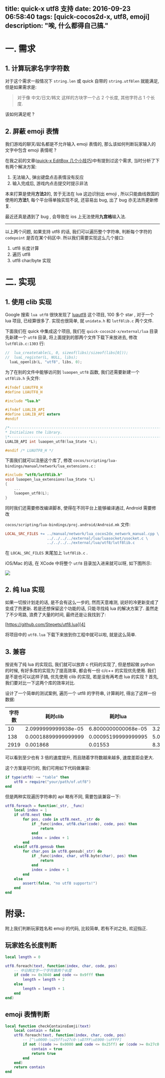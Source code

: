 title: quick-x utf8 支持
date: 2016-09-23 06:58:40
tags: [quick-cocos2d-x, utf8, emoji]
description: "唉, 什么都得自己搞."
---

# 一. 需求

## 1. 计算玩家名字字符数

对于这个需求一般情况下 `string.len` 或 quick 自带的 `string.utf8len` 就能满足, 但是如果需求是:

> 对于像 中文/日文/韩文 这样的方块字一个占 2 个长度, 其他字符占 1 个长度.

该如何满足呢 ? 

## 2. 屏蔽 emoji 表情

我们游戏的聊天/起名都是不允许输入 emoji 表情的, 那么该如何判断玩家输入的文字中包含 emoji 表情呢 ? 

在我之前的文章([quick-x EditBox 几个小技巧][1])中有提到过这个需求, 当时分析了下有两个解决方案:

1. 无法输入, 弹出键盘点击表情没有反应
2. 输入完成后, 游戏内点击提交时提示非法

本来打算是使用**方法2**的, 苦于无法在 lua 这边识别出 emoji , 所以只能曲线救国的使用的**方法1**, 每个平台得单独实现不说, 还容易出 bug, 出了 bug 亦无法热更新修复.

最近还真是遇到了 bug , 会导致在 ios 上无法使用**九宫格**输入法.

---

以上两个问题, 如果支持 utf8 的话, 我们可以遍历整个字符串, 判断每个字符的 `codepoint` 是否在某个码区中. 所以我们需要实现这么几个接口:

1. utf8 长度计算
2. 遍历 utf8
3. utf8 char/byte 实现

# 二. 实现

## 1. 使用 clib 实现

Google 搜索 `lua utf8` 很快发现了 [luautf8][1] 这个项目, 100 多个 star , 对于一个 lua 项目, 已经算很多了. 实现也很简单, 就 `unidata.h` 和 `lutf8lib.c` 两个文件.

下面我们在 quick 中集成这个项目, 我们在 `quick-cocos2d-x/external/lua` 目录先新建一个 `utf8` 目录, 将上面提到的那两个文件下载下来放进去, 修改 `lutf8lib.c:1303` 行:

```c
//  lua_createtable(L, 0, sizeof(libs)/sizeof(libs[0]));
//  luaL_register(L, NULL, libs);
  luaL_openlib(L, "utf8", libs, 0);
```

为了在别的文件中能够访问到 `luaopen_utf8` 函数, 我们还需要新建一个 `utf8lib.h` 头文件:

```c
#ifndef LUAUTF8_H
#define LUAUTF8_H

#include "lua.h"

#ifndef LUALIB_API
#define LUALIB_API extern
#endif

/*-------------------------------------------------------------------------*\
* Initializes the library.
\*-------------------------------------------------------------------------*/
LUALIB_API int luaopen_utf8(lua_State *L);

#endif /* LUAUTF8_H */
```

下面我们就可以注册这个库了, 修改 `cocos/scripting/lua-bindings/manual/network/lua_extensions.c` :

```c
#include "utf8/lutf8lib.h"
void luaopen_lua_extensions(lua_State *L)
{
    ...
    luaopen_utf8(L);
}
```

同时我们还需要修改编译脚本, 使得在不同平台上能够编译通过, Android 需要修改

 `cocos/scripting/lua-bindings/proj.android/Android.mk` 文件:

```mk
LOCAL_SRC_FILES += ../manual/network/lua_cocos2dx_network_manual.cpp \
                   ../../../../external/lua/luasocket/usocket.c \
                   ../../../../external/lua/utf8/lutf8lib.c
```

在 `LOCAL_SRC_FILES` 末尾加上 `lutf8lib.c` .

iOS/Mac 的话, 在 XCode 中将整个 `utf8` 目录加入进来就可以呀, 如下图所示:

![][3]

## 2. 纯 lua 实现

如果一切按计划走的话, 是不会有这么一步的, 然而天意难测, 说好的冷更新变成了变成了热更新. 若是还想保留这个功能的话, 只能寻找纯 lua 的解决方案了. 虽然走了不少弯路, 浪费了大量的时间, 最终还是让我找到了: 

[https://github.com/Stepets/utf8.lua][4]

将项目中的 `utf8.lua` 下载下来放到你工程中就可以啦, 就是这么简单.

## 3. 兼容

按说有了纯 lua 的实现后, 我们就可以放弃 c 代码的实现了, 但是想起做 python 的时候, 有好多库的实现为了提高效率, 都会有一份 c/c++ 的实现优先使用. 我们是不是也可以这样子搞, 优先使用 clib 的实现, 若是没有再考虑 lua 的实现 ? 首先, 我们要对比一下这两个库的效率对比.

设计了一个简单的测试案例, 遍历一个 utf8 的字符串, 计算耗时, 得出了这样一份数据:

| 字符数 	| 耗时clib            	| 耗时lua             	| 倍数            	|
|--------	|---------------------	|---------------------	|-----------------	|
| 10     	| 2.0999999999938e-05 	| 6.8000000000068e-05 	| 3.2380952381081 	|
| 138    	| 0.00018899999999999 	| 0.00095199999999995 	| 5.0370370370369 	|
| 2919   	| 0.001868            	| 0.01553             	| 8.3137044967881 	|

可以看到至少也有 3 倍的速度提升, 而且随着字符数越来越多, 速度差距会更大. 

这个方案是可行的, 我们可用如下代码做兼容:

```lua
if type(utf8) ~= "table" then
    utf8 = require("your/path/of.utf8")
end 
```

但是两种实现遍历字符串的 api 略有不同, 需要包装兼容一下:

```lua
utf8.foreach = function(_str, _func)
    local index = 1
    if utf8.next then
        for pos, code in utf8.next, _str do
            if _func(index, utf8.char(code), code, pos) then
                return
            end
            index = index + 1
        end
    elseif utf8.gensub then
        for char,pos in utf8.gensub(_str) do
            if _func(index, char, utf8.byte(char), pos) then
                return
            end
            index = index + 1
        end
    else
        assert(false, "no utf8 supports!")
    end
end
```

# 附录:

附上我们判断玩家姓名和 emoji 的代码, 比较简单, 若有不对之处, 欢迎指正.

## 玩家姓名长度判断

```lua
local length = 0

utf8.foreach(text, function(index, char, code, pos)
    -- 中日韩文字一个字符算两个长度
    if code >= 0x3040 and code <= 0x9fff then
        length = length + 2
    else
        length = length + 1
    end
end)
```

## emoji 表情判断

```lua
local function checkContainsEomji(text)
    local contain = false
    utf8.foreach(text, function(index, char, code, pos)
        -- [^\u0000-\u25ff\u27c0-\uD7FF\uE000-\uFFFF]
        if not ((code >= 0x0000 and code <= 0x25ff) or (code >= 0x27c0 and code <= 0xD7FF) or (code >= 0xE000 and code <= 0xFFFF)) then
            contain = true
            return true
        end
    end)
    return contain
end
```

[1]: /2016/05/01/quickx-editbox-util/#u4E8C-__u5C4F_u853D_Emoji__u8F93_u5165
[2]: https://github.com/starwing/luautf8
[3]: http://ww2.sinaimg.cn/large/7f870d23gw1f838r4uoz1j207e03u74f.jpg
[4]: https://github.com/Stepets/utf8.lua

